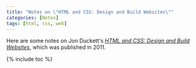 ```yaml
---
title: "Notes on \"HTML and CSS: Design and Build Websites\""
categories: [Notes]
tags: [html, css, web]
---
```


Here are some notes on Jon Duckett's [*HTML and CSS: Design and Build Websites*](http://www.htmlandcssbook.com/), which was published in 2011.

{% include toc %}

